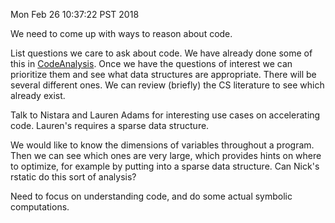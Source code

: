Mon Feb 26 10:37:22 PST 2018

We need to come up with ways to reason about code.

List questions we care to ask about code. We have already done some of this
in
[CodeAnalysis](https://github.com/duncantl/CodeAnalysis/blob/master/Topics/topics.md).
Once we have the questions of interest we can prioritize them and see what
data structures are appropriate. There will be several different ones. We
can review (briefly) the CS literature to see which already exist. 

Talk to Nistara and Lauren Adams for interesting use cases on accelerating
code. Lauren's requires a sparse data structure.

We would like to know the dimensions of variables throughout a program.
Then we can see which ones are very large, which provides hints on where to
optimize, for example by putting into a sparse data structure. Can
Nick's rstatic do this sort of analysis?

Need to focus on understanding code, and do some actual symbolic
computations.
